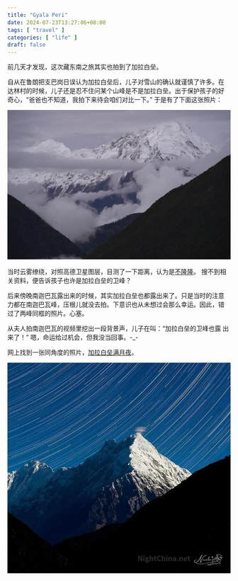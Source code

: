 ```yaml
---
title: "Gyala Peri"
date: 2024-07-23T13:27:06+08:00
tags: [ "travel" ]
categories: [ "life" ]
draft: false
---
```


前几天才发现，这次藏东南之旅其实也拍到了加拉白垒。

自从在鲁朗把支巴岗日误认为加拉白垒后，儿子对雪山的确认就谨慎了许多。在
达林村的时候，儿子还是忍不住问某个山峰是不是加拉白垒。出于保护孩子的好
奇心，“爸爸也不知道，我拍下来待会咱们对比一下。” 于是有了下面这张照片：

![Gyala Peri](/media/jlbl.jpg)

当时云雾缭绕，对照高德卫星图层，目测了一下距离，认为是[不隆隆](https://www.amap.com/place/B037E007TC)。
搜不到相关资料，便告诉孩子也许是加拉白垒的卫峰？

后来傍晚南迦巴瓦露出来的时候，其实加拉白垒也都露出来了。只是当时的注意
力都在南迦巴瓦峰，压根儿就没去拍。下意识也从未想过会那么幸运。因此，错
过了两峰同框的照片。心塞。

从夫人拍南迦巴瓦的视频里挖出一段背景声，儿子在叫：“加拉白垒的卫峰也露
出来了！” 嗯，命运给过机会，但我没当回事。-_-

网上找到一张同角度的照片，[加拉白垒满月夜](https://k.sina.cn/article_1649586835_6252b293019012z70.html)。

![Gyala Peri](/media/jlbl2.jpg)
